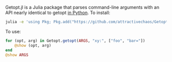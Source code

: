 Getopt.jl is a Julia package that parses command-line arguments with an API
nearly identical to getopt [in Python][1]. To install:

```sh
julia -e 'using Pkg; Pkg.add("https://github.com/attractivechaos/Getopt.jl")'
```

To use:

```julia
for (opt, arg) in Getopt.getopt(ARGS, "xy:", ["foo", "bar="])
	@show (opt, arg)
end
@show ARGS
```

[1]: https://docs.python.org/3/library/getopt.html
